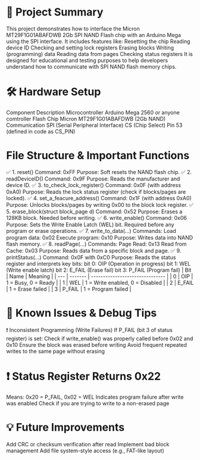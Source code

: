 📌 Project Summary
==================
This project demonstrates how to interface the Micron MT29F1G01ABAFDWB 2Gb SPI NAND Flash chip with an Arduino Mega using the SPI interface. It includes features like:
Resetting the chip
Reading device ID
Checking and setting lock registers
Erasing blocks
Writing (programming) data
Reading data from pages
Checking status registers
It is designed for educational and testing purposes to help developers understand how to communicate with SPI NAND flash memory chips.

🛠️ Hardware Setup
==================
Component	Description
Microcontroller	Arduino Mega 2560 or anyone comtroller
Flash Chip	Micron MT29F1G01ABAFDWB (2Gb NAND)
Communication	SPI (Serial Peripheral Interface)
CS (Chip Select)	Pin 53 (defined in code as CS_PIN)

File Structure & Important Functions
====================================
✅ 1. reset()
Command: 0xFF
Purpose: Soft resets the NAND flash chip.
✅ 2. readDeviceID()
Command: 0x9F
Purpose: Reads the manufacturer and device ID.
✅ 3. to_check_lock_register()
Command: 0x0F (with address 0xA0)
Purpose: Reads the lock status register (check if blocks/pages are locked).
✅ 4. set_a_feacure_address()
Command: 0x1F (with address 0xA0)
Purpose: Unlocks blocks/pages by writing 0x00 to the block lock register.
✅ 5. erase_block(struct block_page d)
Command: 0x52
Purpose: Erases a 128KB block. Needed before writing.
✅ 6. write_enable()
Command: 0x06
Purpose: Sets the Write Enable Latch (WEL) bit. Required before any program or erase operations.
✅ 7. write_to_data(...)
Commands:
Load program data: 0x02
Execute program: 0x10
Purpose: Writes data into NAND flash memory.
✅ 8. readPage(...)
Commands:
Page Read: 0x13
Read from Cache: 0x03
Purpose: Reads data from a specific block and page.
✅ 9. printStatus(...)
Command: 0x0F with 0xC0
Purpose: Reads the status register and interprets key bits:
bit 0: OIP (Operation in progress)
bit 1: WEL (Write enable latch)
bit 2: E_FAIL (Erase fail)
bit 3: P_FAIL (Program fail)
| Bit | Name    | Meaning                         |
| --- | ------- | ------------------------------- |
| 0   | OIP     | 1 = Busy, 0 = Ready             |
| 1   | WEL     | 1 = Write enabled, 0 = Disabled |
| 2   | E\_FAIL | 1 = Erase failed                |
| 3   | P\_FAIL | 1 = Program failed              |

🔁 Known Issues & Debug Tips
============================
❗ Inconsistent Programming (Write Failures)
If P_FAIL (bit 3 of status register) is set:
Check if write_enable() was properly called before 0x02 and 0x10
Ensure the block was erased before writing
Avoid frequent repeated writes to the same page without erasing

❗ Status Register Returns 0x22
==============================
Means: 0x20 = P_FAIL, 0x02 = WEL
Indicates program failure after write was enabled
Check if you are trying to write to a non-erased page

💡 Future Improvements
======================
Add CRC or checksum verification after read
Implement bad block management
Add file system-style access (e.g., FAT-like layout)
